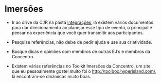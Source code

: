 # Imersões

- Ir ao drive da CJR na pasta [Integrações](https://drive.google.com/drive/u/0/folders/0B5cTnCcq1VXLVk8yLUNWN095TTQ), lá existem vários documentos para dar direcionamento ao planejar esse tipo de evento, o principal é pensar na experiência que você quer transmitir aos participantes.

- Pesquise referências, não deixe de pedir ajuda e use sua criatividade.

- Busque dicas e opiniões com membros de outras EJ’s e membros da Concentro.

- Existem várias referências no Toolkit Imersões da Concentro, um site que eu pessoalmente gostei muito foi o <http://toolbox.hyperisland.com/>, lá encontram-se dinâmicas muito boas.
